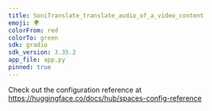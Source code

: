 ```yaml
---
title: SoniTranslate_translate_audio_of_a_video_content
emoji: 🌍
colorFrom: red
colorTo: green
sdk: gradio
sdk_version: 3.35.2
app_file: app.py
pinned: true
---
```


Check out the configuration reference at https://huggingface.co/docs/hub/spaces-config-reference